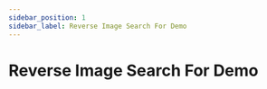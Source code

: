 ```yaml
---
sidebar_position: 1
sidebar_label: Reverse Image Search For Demo
---
```


# Reverse Image Search For Demo